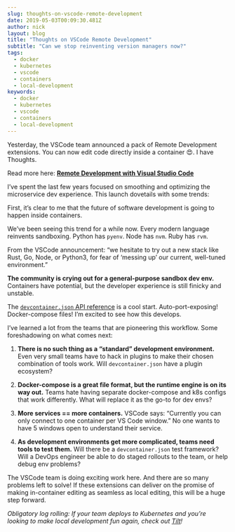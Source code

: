 ```yaml
---
slug: thoughts-on-vscode-remote-development
date: 2019-05-03T00:09:30.481Z
author: nick
layout: blog
title: "Thoughts on VSCode Remote Development"
subtitle: "Can we stop reinventing version managers now?"
tags:
  - docker
  - kubernetes
  - vscode
  - containers
  - local-development
keywords:
  - docker
  - kubernetes
  - vscode
  - containers
  - local-development
---
```


Yesterday, the VSCode team announced a pack of Remote Development extensions. You can now edit code directly inside a container 😍. I have Thoughts.

Read more here: [**Remote Development with Visual Studio Code**](https://code.visualstudio.com/blogs/2019/05/02/remote-development)

I’ve spent the last few years focused on smoothing and optimizing the microservice dev experience. This launch dovetails with some trends:

First, it’s clear to me that the future of software development is going to happen inside containers.

We’ve been seeing this trend for a while now. Every modern language reinvents sandboxing. Python has `pyenv`. Node has `nvm`. Ruby has `rvm`.

From the VSCode announcement: “we hesitate to try out a new stack like Rust, Go, Node, or Python3, for fear of ‘messing up’ our current, well-tuned environment.”

**The community is crying out for a general-purpose sandbox dev env.** Containers have potential, but the developer experience is still finicky and unstable.

The [`devcontainer.json` API reference](https://code.visualstudio.com/docs/remote/containers#_devcontainerjson-reference) is a cool start. Auto-port-exposing! Docker-compose files! I’m excited to see how this develops.

I’ve learned a lot from the teams that are pioneering this workflow. Some foreshadowing on what comes next:

1. **There is no such thing as a “standard” development environment.** Even very small teams have to hack in plugins to make their chosen combination of tools work. Will `devcontainer.json` have a plugin ecosystem?

1. **Docker-compose is a great file format, but the runtime engine is on its way out.** Teams hate having separate docker-compose and k8s configs that work differently. What will replace it as the go-to for dev envs?

1. **More services == more containers.** VSCode says: “Currently you can only connect to one container per VS Code window.” No one wants to have 5 windows open to understand their service.

1. **As development environments get more complicated, teams need tools to test them.** Will there be a `devcontainer.json` test framework? Will a DevOps engineer be able to do staged rollouts to the team, or help debug env problems?

The VSCode team is doing exciting work here. And there are so many problems left to solve! If these extensions can deliver on the promise of making in-container editing as seamless as local editing, this will be a huge step forward.

*Obligatory log rolling: If your team deploys to Kubernetes and you’re looking to make local development fun again, check out [Tilt](https://tilt.dev/)!*
